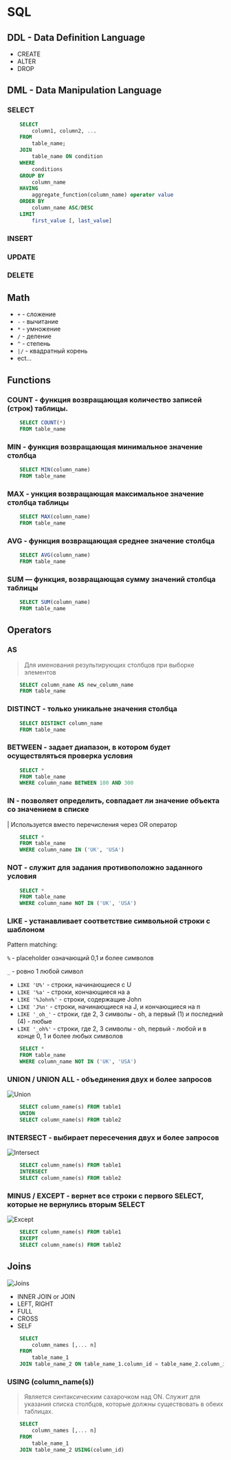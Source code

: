 # SQL

## DDL - Data Definition Language

* CREATE
* ALTER
* DROP


## DML - Data Manipulation Language

### SELECT
```sql
    SELECT 
        column1, column2, ...
    FROM 
        table_name;
    JOIN 
        table_name ON condition
    WHERE 
        conditions
    GROUP BY 
        column_name
    HAVING 
        aggregate_function(column_name) operator value
    ORDER BY 
        column_name ASC/DESC
    LIMIT 
        first_value [, last_value]
```

### INSERT

### UPDATE

### DELETE

## Math

* `+` - сложение
* `-` - вычитание 
* `*` - умножение 
* `/` - деление 
* `^` - степень 
* `|/` - квадратный корень
* ect...

## Functions

### COUNT - функция возвращающая количество записей (строк) таблицы.
```sql
    SELECT COUNT(*)
    FROM table_name
```

### MIN - функция возвращающая минимальное значение столбца
```sql
    SELECT MIN(column_name)
    FROM table_name
```

### MAX - ункция возвращающая максимальное значение столбца таблицы
```sql
    SELECT MAX(column_name)
    FROM table_name
```

### AVG - функция возвращающая среднее значение столбца
```sql
    SELECT AVG(column_name)
    FROM table_name
```

### SUM — функция, возвращающая сумму значений столбца таблицы
```sql
    SELECT SUM(column_name)
    FROM table_name
```


## Operators

### AS 
> Для именования результирующих столбцов при выборке элементов

```sql
    SELECT column_name AS new_column_name 
    FROM table_name
```

### DISTINCT - только уникальне значения столбца
```sql
    SELECT DISTINCT column_name 
    FROM table_name
```

### BETWEEN - задает диапазон, в котором будет осуществляться проверка условия
```sql
    SELECT *
    FROM table_name
    WHERE column_name BETWEEN 100 AND 300
```

### IN - позволяет определить, совпадает ли значение объекта со значением в списке
| Используется вместо перечисления через OR оператор
```sql
    SELECT *
    FROM table_name
    WHERE column_name IN ('UK', 'USA')
```

### NOT - служит для задания противоположно заданного условия
```sql
    SELECT *
    FROM table_name
    WHERE column_name NOT IN ('UK', 'USA')
```

### LIKE - устанавливает соответствие символьной строки с шаблоном

Pattern matching:

`%` - placeholder означающий 0,1 и более символов

`_` - ровно 1 любой символ

* `LIKE 'U%'` - строки, начинающиеся с U
* `LIKE '%a'` - строки, кончающиеся на а
* `LIKE '%John%'` - строки, содержащие John
* `LIKE 'J%n'` - строки, начинающиеся на J, и кончающиеся на п
* `LIKE '_oh_'` - строки, где 2, 3 символы - oh, а первый (1) и последний (4) - любые
* `LIKE '_oh%'` - строки, где 2, 3 символы - oh, первый - любой и в конце 0, 1 и более любых символов

```sql
    SELECT *
    FROM table_name
    WHERE column_name NOT IN ('UK', 'USA')
```

### UNION / UNION ALL - объединения двух и более запросов
![Union](./images/sql/union.png)
```sql
    SELECT column_name(s) FROM table1
    UNION
    SELECT column_name(s) FROM table2
```

### INTERSECT - выбирает пересечения двух и более запросов
![Intersect](./images/sql/intersect.png)
```sql
    SELECT column_name(s) FROM table1
    INTERSECT
    SELECT column_name(s) FROM table2
```

### MINUS / EXCEPT - вернет все строки с первого SELECT, которые не вернулись вторым SELECT
![Except](./images/sql/except.png)
```sql
    SELECT column_name(s) FROM table1
    EXCEPT
    SELECT column_name(s) FROM table2
```

## Joins

![Joins](./images/sql/joins.png)

* INNER JOIN or JOIN
* LEFT, RIGHT
* FULL
* CROSS
* SELF

```sql
    SELECT
        column_names [,... n]
    FROM
        table_name_1 
    JOIN table_name_2 ON table_name_1.column_id = table_name_2.column_id
```

### USING (column_name(s))
> Является синтаксическим сахарочком над ON.
>  Cлужит для указания списка столбцов, которые должны существовать в обеих таблицах.

```sql
    SELECT
        column_names [,... n]
    FROM
        table_name_1 
    JOIN table_name_2 USING(column_id)
```

